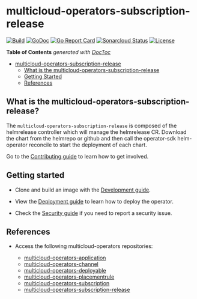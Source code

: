 # multicloud-operators-subscription-release 

[![Build](https://api.travis-ci.com/stolostron/multicloud-operators-subscription-release.svg?branch=main)](https://api.travis-ci.com/stolostron/multicloud-operators-subscription-release.svg?branch=main)
[![GoDoc](https://godoc.org/github.com/stolostron/multicloud-operators-subscription-release?status.svg)](https://godoc.org/github.com/stolostron/multicloud-operators-subscription-release)
[![Go Report Card](https://goreportcard.com/badge/github.com/stolostron/multicloud-operators-subscription-release)](https://goreportcard.com/report/github.com/stolostron/multicloud-operators-subscription-release)
[![Sonarcloud Status](https://sonarcloud.io/api/project_badges/measure?project=open-cluster-management_multicloud-operators-subscription-release&metric=coverage)](https://sonarcloud.io/api/project_badges/measure?project=open-cluster-management_multicloud-operators-subscription-release&metric=coverage)
[![License](https://img.shields.io/:license-apache-blue.svg)](http://www.apache.org/licenses/LICENSE-2.0.html)

<!-- START doctoc generated TOC please keep comment here to allow auto update -->
<!-- DON'T EDIT THIS SECTION, INSTEAD RE-RUN doctoc TO UPDATE -->
**Table of Contents**  *generated with [DocToc](https://github.com/thlorenz/doctoc)*

- [multicloud-operators-subscription-release](#multicloud-operators-subscription-release)
    - [What is the multicloud-operators-subscription-release](#what-is-the-multicloud-operators-subscription-release)
    - [Getting Started](#getting-started)
    - [References](#references)

<!-- END doctoc generated TOC please keep comment here to allow auto update  -->

## What is the multicloud-operators-subscription-release? 

The `multicloud-operators-subscription-release` is composed of the helmrelease controller which will manage the helmrelease CR. Download the chart from the helmrepo or github and then call the operator-sdk helm-operator reconcile to start the deployment of each chart. 

Go to the [Contributing guide](CONTRIBUTING.md) to learn how to get involved.

## Getting started

- Clone and build an image with the [Development guide](docs/development.md).

- View the [Deployment guide](docs/deployment.md) to learn how to deploy the operator.

- Check the [Security guide](SECURITY.md) if you need to report a security issue.

## References

- Access the following multicloud-operators repositories:

    - [multicloud-operators-application](https://github.com/stolostron/multicloud-operators-application)
    - [multicloud-operators-channel](https://github.com/stolostron/multicloud-operators-channel)
    - [multicloud-operators-deployable](https://github.com/stolostron/multicloud-operators-deployable)
    - [multicloud-operators-placementrule](https://github.com/stolostron/multicloud-operators-placementrule)
    - [multicloud-operators-subscription](https://github.com/stolostron/multicloud-operators-subscription)
    - [multicloud-operators-subscription-release](https://github.com/stolostron/multicloud-operators-subscription-release)


